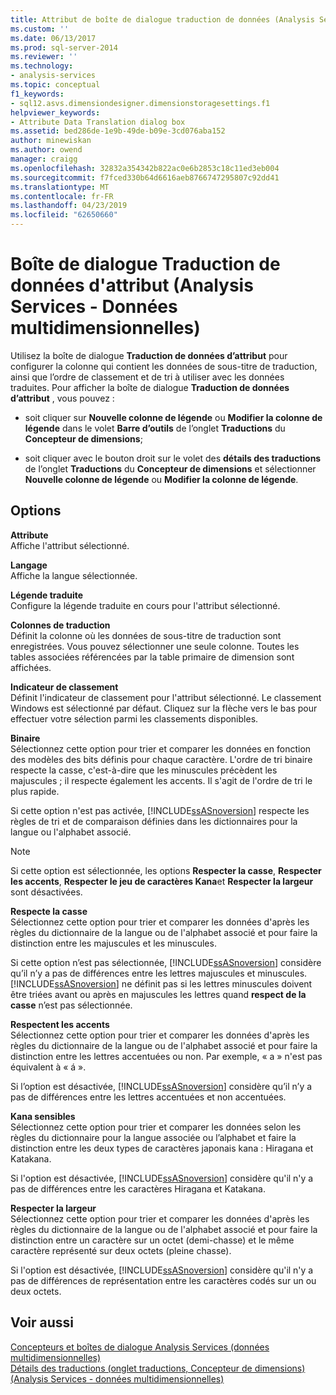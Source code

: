 ```yaml
---
title: Attribut de boîte de dialogue traduction de données (Analysis Services - données multidimensionnelles) | Microsoft Docs
ms.custom: ''
ms.date: 06/13/2017
ms.prod: sql-server-2014
ms.reviewer: ''
ms.technology:
- analysis-services
ms.topic: conceptual
f1_keywords:
- sql12.asvs.dimensiondesigner.dimensionstoragesettings.f1
helpviewer_keywords:
- Attribute Data Translation dialog box
ms.assetid: bed286de-1e9b-49de-b09e-3cd076aba152
author: minewiskan
ms.author: owend
manager: craigg
ms.openlocfilehash: 32832a354342b822ac0e6b2853c18c11ed3eb004
ms.sourcegitcommit: f7fced330b64d6616aeb8766747295807c92dd41
ms.translationtype: MT
ms.contentlocale: fr-FR
ms.lasthandoff: 04/23/2019
ms.locfileid: "62650660"
---
```

# <a name="attribute-data-translation-dialog-box-analysis-services---multidimensional-data"></a>Boîte de dialogue Traduction de données d'attribut (Analysis Services - Données multidimensionnelles)
  Utilisez la boîte de dialogue **Traduction de données d’attribut** pour configurer la colonne qui contient les données de sous-titre de traduction, ainsi que l’ordre de classement et de tri à utiliser avec les données traduites. Pour afficher la boîte de dialogue **Traduction de données d’attribut** , vous pouvez :  
  
-   soit cliquer sur **Nouvelle colonne de légende** ou **Modifier la colonne de légende** dans le volet **Barre d’outils** de l’onglet **Traductions** du **Concepteur de dimensions**;  
  
-   soit cliquer avec le bouton droit sur le volet des **détails des traductions** de l’onglet **Traductions** du **Concepteur de dimensions** et sélectionner **Nouvelle colonne de légende** ou **Modifier la colonne de légende**.  
  
## <a name="options"></a>Options  
 **Attribute**  
 Affiche l'attribut sélectionné.  
  
 **Langage**  
 Affiche la langue sélectionnée.  
  
 **Légende traduite**  
 Configure la légende traduite en cours pour l'attribut sélectionné.  
  
 **Colonnes de traduction**  
 Définit la colonne où les données de sous-titre de traduction sont enregistrées. Vous pouvez sélectionner une seule colonne. Toutes les tables associées référencées par la table primaire de dimension sont affichées.  
  
 **Indicateur de classement**  
 Définit l'indicateur de classement pour l'attribut sélectionné. Le classement Windows est sélectionné par défaut. Cliquez sur la flèche vers le bas pour effectuer votre sélection parmi les classements disponibles.  
  
 **Binaire**  
 Sélectionnez cette option pour trier et comparer les données en fonction des modèles des bits définis pour chaque caractère. L'ordre de tri binaire respecte la casse, c'est-à-dire que les minuscules précèdent les majuscules ; il respecte également les accents. Il s'agit de l'ordre de tri le plus rapide.  
  
 Si cette option n'est pas activée, [!INCLUDE[ssASnoversion](../includes/ssasnoversion-md.md)] respecte les règles de tri et de comparaison définies dans les dictionnaires pour la langue ou l'alphabet associé.  
  
> [!NOTE]  
>  Si cette option est sélectionnée, les options **Respecter la casse**, **Respecter les accents**, **Respecter le jeu de caractères Kana**et **Respecter la largeur** sont désactivées.  
  
 **Respecte la casse**  
 Sélectionnez cette option pour trier et comparer les données d'après les règles du dictionnaire de la langue ou de l'alphabet associé et pour faire la distinction entre les majuscules et les minuscules.  
  
 Si cette option n’est pas sélectionnée, [!INCLUDE[ssASnoversion](../includes/ssasnoversion-md.md)] considère qu’il n’y a pas de différences entre les lettres majuscules et minuscules. [!INCLUDE[ssASnoversion](../includes/ssasnoversion-md.md)] ne définit pas si les lettres minuscules doivent être triées avant ou après en majuscules les lettres quand **respect de la casse** n’est pas sélectionnée.  
  
 **Respectent les accents**  
 Sélectionnez cette option pour trier et comparer les données d'après les règles du dictionnaire de la langue ou de l'alphabet associé et pour faire la distinction entre les lettres accentuées ou non. Par exemple, « a » n'est pas équivalent à « á ».  
  
 Si l’option est désactivée, [!INCLUDE[ssASnoversion](../includes/ssasnoversion-md.md)] considère qu’il n’y a pas de différences entre les lettres accentuées et non accentuées.  
  
 **Kana sensibles**  
 Sélectionnez cette option pour trier et comparer les données selon les règles du dictionnaire pour la langue associée ou l’alphabet et faire la distinction entre les deux types de caractères japonais kana : Hiragana et Katakana.  
  
 Si l'option est désactivée, [!INCLUDE[ssASnoversion](../includes/ssasnoversion-md.md)] considère qu'il n'y a pas de différences entre les caractères Hiragana et Katakana.  
  
 **Respecter la largeur**  
 Sélectionnez cette option pour trier et comparer les données d'après les règles du dictionnaire de la langue ou de l'alphabet associé et pour faire la distinction entre un caractère sur un octet (demi-chasse) et le même caractère représenté sur deux octets (pleine chasse).  
  
 Si l'option est désactivée, [!INCLUDE[ssASnoversion](../includes/ssasnoversion-md.md)] considère qu'il n'y a pas de différences de représentation entre les caractères codés sur un ou deux octets.  
  
## <a name="see-also"></a>Voir aussi  
 [Concepteurs et boîtes de dialogue Analysis Services &#40;données multidimensionnelles&#41;](analysis-services-designers-and-dialog-boxes-multidimensional-data.md)   
 [Détails des traductions &#40;onglet traductions, Concepteur de dimensions&#41; &#40;Analysis Services - données multidimensionnelles&#41;](translation-details-dimension-designer-analysis-services-multidimensional-data.md)  
  
  
